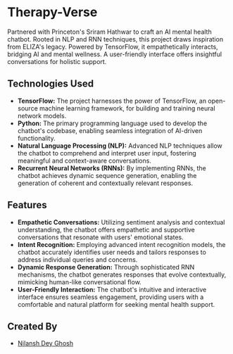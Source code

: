# Therapy-Verse

Partnered with Princeton's Sriram Hathwar to craft an AI mental health chatbot. Rooted in NLP and RNN techniques, this project draws inspiration from ELIZA's legacy. Powered by TensorFlow, it empathetically interacts, bridging AI and mental wellness. A user-friendly interface offers insightful conversations for holistic support.

## Technologies Used

- **TensorFlow:** The project harnesses the power of TensorFlow, an open-source machine learning framework, for building and training neural network models.
- **Python:** The primary programming language used to develop the chatbot's codebase, enabling seamless integration of AI-driven functionality.
- **Natural Language Processing (NLP):** Advanced NLP techniques allow the chatbot to comprehend and interpret user input, fostering meaningful and context-aware conversations.
- **Recurrent Neural Networks (RNNs):** By implementing RNNs, the chatbot achieves dynamic sequence generation, enabling the generation of coherent and contextually relevant responses.

## Features

- **Empathetic Conversations:** Utilizing sentiment analysis and contextual understanding, the chatbot offers empathetic and supportive conversations that resonate with users' emotional states.
- **Intent Recognition:** Employing advanced intent recognition models, the chatbot accurately identifies user needs and tailors responses to address individual queries and concerns.
- **Dynamic Response Generation:** Through sophisticated RNN mechanisms, the chatbot generates responses that evolve contextually, mimicking human-like conversational flow.
- **User-Friendly Interaction:** The chatbot's intuitive and interactive interface ensures seamless engagement, providing users with a comfortable and natural platform for seeking mental health support.

## Created By

- [Nilansh Dey Ghosh](https://github.com/ndg24)
